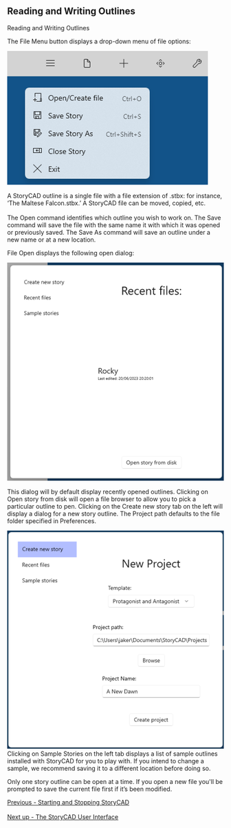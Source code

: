 ## Reading and Writing Outlines ##
Reading and Writing Outlines <br/>

The File Menu button displays a drop-down menu of file options: <br/>

![](File-Menu.png)


A StoryCAD outline is a single file with a file extension of .stbx: for instance, ‘The Maltese Falcon.stbx.’   A StoryCAD file can be moved, copied, etc. <br/>
  <br/>
The Open command identifies which outline you wish to work on. The Save command will save the file with the same name it with which it was opened or previously saved. The Save As command will save an outline under a new name or at a new location.  <br/>

File Open displays the following open dialog: <br/>

![](File-Open-Dialog.png)

This dialog will by default display recently opened outlines. Clicking on Open story from disk will open a file browser to allow you to pick a particular outline to pen.  Clicking on the Create new story tab on the left will display a dialog for a new story outline. The Project path defaults to the file folder specified in Preferences. <br/>

![](Create-New-Outline-Dialog.png)
  <br/>
Clicking on Sample Stories on the left tab displays a list of sample outlines installed with StoryCAD for you to play with. If you intend to change a sample, we recommend saving it to a different location before doing so. <br/>

Only one story outline can be open at a time.  If you open a new file you'll be prompted to save the current file first if it’s been modified. <br/>

[Previous - Starting and Stopping StoryCAD](Starting_and_Stopping_StoryCAD.md) <br/><br/>
[Next up - The StoryCAD User Interface](The_StoryCAD_User_Interface.md)
